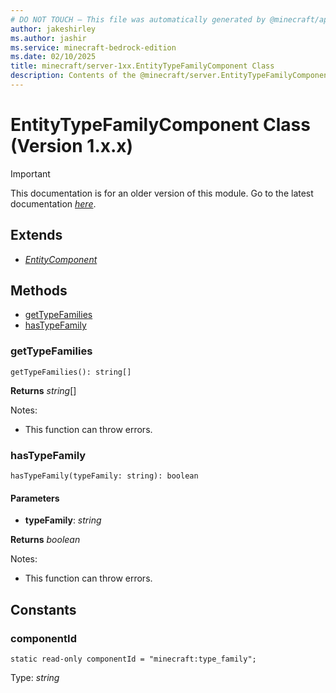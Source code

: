 ```yaml
---
# DO NOT TOUCH — This file was automatically generated by @minecraft/api-docs-generator, to report problems file an issue at https://github.com/Mojang/minecraft-scripting-libraries
author: jakeshirley
ms.author: jashir
ms.service: minecraft-bedrock-edition
ms.date: 02/10/2025
title: minecraft/server-1xx.EntityTypeFamilyComponent Class
description: Contents of the @minecraft/server.EntityTypeFamilyComponent class (Version 1.x.x).
---
```

# EntityTypeFamilyComponent Class (Version 1.x.x)

> [!IMPORTANT]
> This documentation is for an older version of this module. Go to the latest documentation [*here*](../../../scriptapi/minecraft/server/EntityTypeFamilyComponent.md).

## Extends
- [*EntityComponent*](EntityComponent.md)

## Methods
- [getTypeFamilies](#gettypefamilies)
- [hasTypeFamily](#hastypefamily)

### **getTypeFamilies**
`
getTypeFamilies(): string[]
`

**Returns** *string*[]
  
Notes:
- This function can throw errors.

### **hasTypeFamily**
`
hasTypeFamily(typeFamily: string): boolean
`

#### **Parameters**
- **typeFamily**: *string*

**Returns** *boolean*
  
Notes:
- This function can throw errors.

## Constants

### **componentId**
`static read-only componentId = "minecraft:type_family";`

Type: *string*
